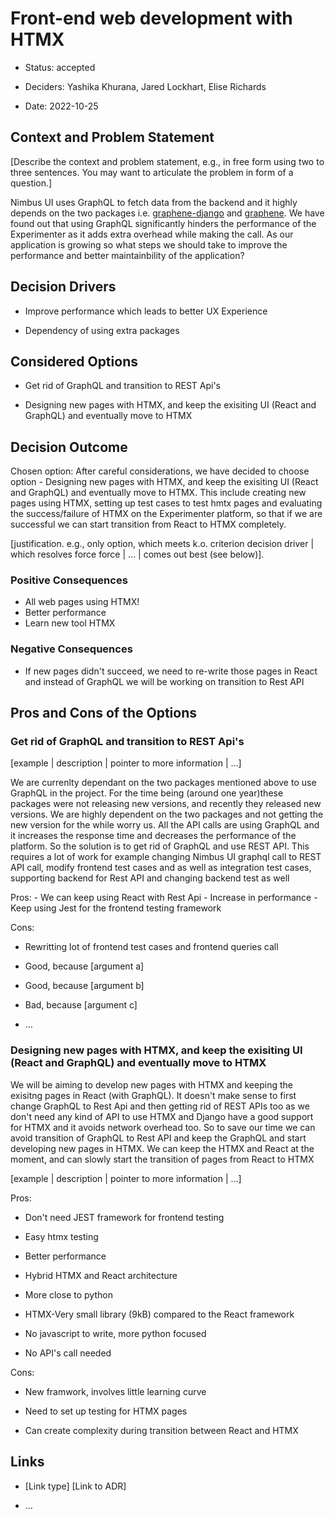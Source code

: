 # Front-end web development with HTMX

- Status: accepted

- Deciders: Yashika Khurana, Jared Lockhart, Elise Richards <!-- optional -->

- Date: 2022-10-25 <!-- optional -->

## Context and Problem Statement

[Describe the context and problem statement, e.g., in free form using two to three sentences. You may want to articulate the problem in form of a question.]

Nimbus UI uses GraphQL to fetch data from the backend and it highly depends on the two packages i.e. [graphene-django](https://github.com/graphql-python/graphene-django) and [graphene](https://github.com/graphql-python/graphene). We have found out that using GraphQL significantly hinders the performance of the Experimenter as it adds extra overhead while making the call. As our application is growing so what steps we should take to improve the performance and better maintainbility of the application?

<!-- So we want to start building webpages in HTMX to avoid dependency between the React, GraphQL and the additional packages required.

Since we have new feature coming up to allow user to creat new rollout which requires setting up new pages, we will be building those related pages in HTMX and will have hybrid frontend at the moment i.e. React and HTMX. Once we measure the success/failure of HTMX, we can decide to transition our Nimbus UI from React to HTMX completely. -->

## Decision Drivers <!-- optional -->

- Improve performance which leads to better UX Experience

- Dependency of using extra packages

## Considered Options

- Get rid of GraphQL and transition to REST Api's

- Designing new pages with HTMX, and keep the exisiting UI (React and GraphQL) and eventually move to HTMX

## Decision Outcome

Chosen option: After careful considerations, we have decided to choose option - Designing new pages with HTMX, and keep the exisiting UI (React and GraphQL) and eventually move to HTMX. This include creating new pages using HTMX, setting up test cases to test hmtx pages and evaluating the success/failure of HTMX on the Experimenter platform, so that if we are successful we can start transition from React to HTMX completely.

[justification. e.g., only option, which meets k.o. criterion decision driver | which resolves force force | … | comes out best (see below)].

### Positive Consequences <!-- optional -->

- All web pages using HTMX!
- Better performance
- Learn new tool HTMX

### Negative Consequences <!-- optional -->

- If new pages didn't succeed, we need to re-write those pages in React and instead of GraphQL we will be working on transition to Rest API

## Pros and Cons of the Options <!-- optional -->

### Get rid of GraphQL and transition to REST Api's

[example | description | pointer to more information | …] <!-- optional -->

We are currenlty dependant on the two packages mentioned above to use GraphQL in the project. For the time being (around one year)these packages were not releasing new versions, and recently they released new versions. We are highly dependent on the two packages and not getting the new version for the while worry us. All the API calls are using GraphQL and it increases the response time and decreases the performance of the platform. So the solution is to get rid of GraphQL and use REST API. This requires a lot of work for example changing Nimbus UI graphql call to REST API call, modify frontend test cases and as well as integration test cases, supporting backend for Rest API and changing backend test as well

Pros: - We can keep using React with Rest Api - Increase in performance - Keep using Jest for the frontend testing framework

Cons:

- Rewritting lot of frontend test cases and frontend queries call

- Good, because [argument a]

- Good, because [argument b]

- Bad, because [argument c]

- … <!-- numbers of pros and cons can vary -->

### Designing new pages with HTMX, and keep the exisiting UI (React and GraphQL) and eventually move to HTMX

We will be aiming to develop new pages with HTMX and keeping the exisitng pages in React (with GraphQL). It doesn't make sense to first change GraphQL to Rest Api and then getting rid of REST APIs too as we don't need any kind of API to use HTMX and Django have a good support for HTMX and it avoids network overhead too. So to save our time we can avoid transition of GraphQL to Rest API and keep the GraphQL and start developing new pages in HTMX. We can keep the HTMX and React at the moment, and can slowly start the transition of pages from React to HTMX

[example | description | pointer to more information | …] <!-- optional -->

Pros:

- Don't need JEST framework for frontend testing

- Easy htmx testing

- Better performance

- Hybrid HTMX and React architecture

- More close to python
- HTMX-Very small library (9kB) compared to the React framework

- No javascript to write, more python focused

- No API's call needed

Cons:

- New framwork, involves little learning curve

- Need to set up testing for HTMX pages

- Can create complexity during transition between React and HTMX

## Links <!-- optional -->

- [Link type] [Link to ADR] <!-- example: Refined by [ADR-0005](0005-example.md) -->

- … <!-- numbers of links can vary -->
